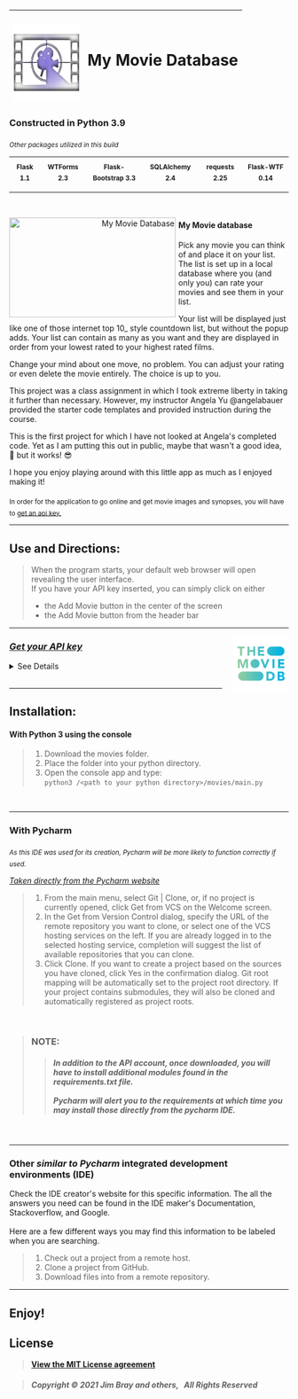 <img src="logo.png " width="120" height="140" style="padding-top:20px" title="My Movie Database"/>| <h1 style="padding-bottom:10px">My Movie Database</h1>
------------------------------ | ------------------------------

### Constructed in Python 3.9
<sub> _Other packages utilized in this build_ </sub>

|  <sub>Flask 1.1</sub> | <sub>WTForms 2.3</sub> | <sub>Flask-Bootstrap 3.3</sub> | <sub>SQLAlchemy 2.4</sub> | <sub>requests 2.25 </sub> | <sub> Flask-WTF 0.14 </sub>
 -------- | --------- | -------- | --------- | -------- | --------

***
<br>
<p style="margin-right:10px;" align="right">
  <img src="my_movie_db.gif" width="300" height="180" style="float:left; padding-right:5px;" title="My Movie Database"/>
</p>  


#### My Movie database


Pick any movie you can think of and place it on your list. The list is set up in a local database where you (and only you) can rate your movies and see them in your list.  

Your list will be displayed just like one of those internet top 10_ style countdown list, but without the popup adds. Your list can contain as many as you want and they are displayed in order from your lowest rated to your highest rated films.  

Change your mind about one move, no problem. You can adjust your rating or even delete the movie entirely. The choice is up to you.

This project was a class assignment in which I took extreme liberty in taking it further than necessary. However, my instructor Angela Yu @angelabauer provided the starter code templates and provided instruction during the course.

This is the first project for which I have not looked at Angela's completed code. Yet as I am putting this out in public, maybe that wasn't a good idea, 🤨 but it works! 😎

I hope you enjoy playing around with this little app as much as I enjoyed making it!

<sub>In order for the application to go online and get movie images and synopses, you will have to [get an api key.](https://www.themoviedb.org/signup) </sub>



***

## Use and Directions:

> When the program starts, your default web browser will open revealing the user interface. <br>
> If you have your API key inserted, you can simply click on either <br>
>* the Add Movie button in the center of the screen
>* the Add Movie button from the header bar

***
<p align="left">
  <img src="the_movie_database.png" width="100" height="100"  title="The Movie Database" style="float:right; padding-left:20px;"/>
</p>

### [_Get your API key_](https://www.themoviedb.org/signup)


  <details>
  <summary>
    See Details
  </summary>

>1. Go to the link above and sign up for a free account. <br>
>2. Once account is confirmed ensure you are logged in to your account. <br>
>3. Hover the profile button (top right toolbar) and click settings. <br>
>4. In the menu bar to the left, click on API. <br>
>5. Fill in the form and request your key. <br>
>6. Once submitted, you should have immediate access to your key. <br>
>7. Copy your key and paste into the box found under the menu item labeled account > key storage <br>
>8. Once this key is saved into the application, you can load movie posters images, overviews, and release dates automatically when you search for a movie to add to your list.

  </details>

<br>

***
## Installation:

#### With Python 3 using the console
>1. Download the movies folder.
>2. Place the folder into your python directory.
>3. Open the console app and type: <br>
`python3 /<path to your python directory>/movies/main.py`
<br/>  

***  

### With Pycharm <br>

<sub>_As this IDE was used for its creation, Pycharm will be more likely to function correctly if used._</sub> <br>  

[_Taken directly from the Pycharm website_](https://www.jetbrains.com/help/pycharm/set-up-a-git-repository.html#put-existing-project-under-Git)

>1. From the main menu, select Git | Clone, or, if no project is currently opened, click Get from VCS on the Welcome screen.
>2. In the Get from Version Control dialog, specify the URL of the remote repository you want to clone, or select one of the VCS hosting services on the left.
>If you are already logged in to the selected hosting service, completion will suggest the list of available repositories that you can clone.
>3. Click Clone. If you want to create a project based on the sources you have cloned, click Yes in the confirmation dialog. Git root mapping will be automatically set to the project root directory.
>If your project contains submodules, they will also be cloned and automatically registered as project roots.
<br>

>### NOTE:
>>##### In addition to the API account, once downloaded, you will have to install additional modules found in the requirements.txt file. <br><br> Pycharm will alert you to the requirements at which time you may install those directly from the pycharm IDE.
<br>  

***

### Other _similar to Pycharm_ integrated development environments (IDE)

Check the IDE creator's website for this specific information. The all the answers you need can be found in the IDE maker's Documentation, Stackoverflow, and Google. <br><br>
Here are a few different ways you may find this information to be labeled when you are searching.

>1. Check out a project from a remote host.
>2. Clone a project from GitHub.
>3. Download files into <your application> from a remote repository.


***


## Enjoy!

## License

>**[View the MIT License agreement](LICENSE.md)**

>#####     Copyright © 2021 Jim Bray and others,  &nbsp; All Rights Reserved
